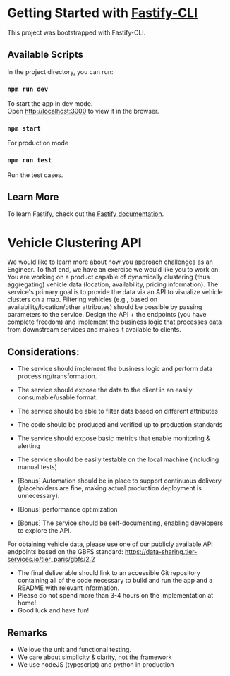 # Getting Started with [Fastify-CLI](https://www.npmjs.com/package/fastify-cli)

This project was bootstrapped with Fastify-CLI.

## Available Scripts

In the project directory, you can run:

### `npm run dev`

To start the app in dev mode.\
Open [http://localhost:3000](http://localhost:3000) to view it in the browser.

### `npm start`

For production mode

### `npm run test`

Run the test cases.

## Learn More

To learn Fastify, check out the [Fastify documentation](https://www.fastify.io/docs/latest/).

# Vehicle Clustering API

We would like to learn more about how you approach challenges as an Engineer. To that
end, we have an exercise we would like you to work on.
You are working on a product capable of dynamically clustering (thus aggregating) vehicle
data (location, availability, pricing information). The service's primary goal is to provide the
data via an API to visualize vehicle clusters on a map. Filtering vehicles (e.g., based on
availability/location/other attributes) should be possible by passing parameters to the
service. Design the API + the endpoints (you have complete freedom) and implement the
business logic that processes data from downstream services and makes it available to
clients.

## Considerations:

- The service should implement the business logic and perform data processing/transformation.

- The service should expose the data to the client in an easily consumable/usable format.

- The service should be able to filter data based on different attributes

- The code should be produced and verified up to production standards

- The service should expose basic metrics that enable monitoring & alerting

- The service should be easily testable on the local machine (including manual tests)

- [Bonus] Automation should be in place to support continuous delivery (placeholders are fine, making actual production deployment is unnecessary).

- [Bonus] performance optimization

- [Bonus] The service should be self-documenting, enabling developers to explore the
  API.

For obtaining vehicle data, please use one of our publicly available API endpoints based on
the GBFS standard: https://data-sharing.tier-services.io/tier_paris/gbfs/2.2

- The final deliverable should link to an accessible Git repository containing all of the code necessary to build and run the app and a README with relevant information.
- Please do not spend more than 3-4 hours on the implementation at home!
- Good luck and have fun!

## Remarks

- We love the unit and functional testing.
- We care about simplicity & clarity, not the framework
- We use nodeJS (typescript) and python in production
